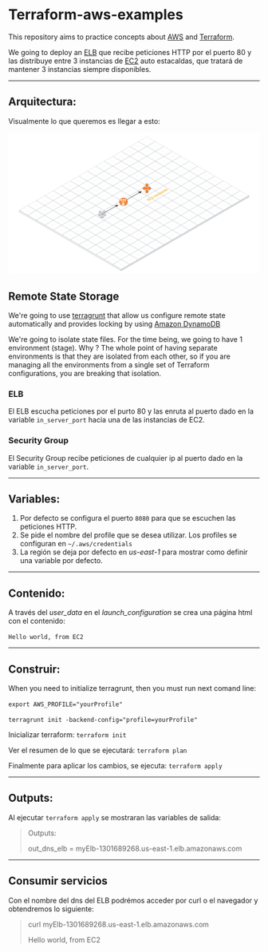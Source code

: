 # Terraform-aws-examples

This repository aims to practice concepts about [AWS](https://aws.amazon.com/) and [Terraform](https://www.terraform.io/).

We going to deploy an [ELB](https://aws.amazon.com/elasticloadbalancing/getting-started/) que recibe peticiones HTTP por el puerto 80 y las distribuye entre 3 instancias de [EC2](https://docs.aws.amazon.com/autoscaling/ec2/userguide/what-is-amazon-ec2-auto-scaling.html) auto estacaldas, que tratará de mantener 3 instancias siempre disponibles.

---

## Arquitectura:

Visualmente lo que queremos es llegar a esto:

![alt tet](https://github.com/fadavidos/terraform-aws-examples/blob/master/example2/images/Topology.png "Topoología")

## Remote State Storage

We're going to use [terragrunt](https://github.com/gruntwork-io/terragrunt) that allow us configure remote state automatically and provides locking by using [Amazon DynamoDB](https://aws.amazon.com/dynamodb/)

We're going to isolate state files. For the time being, we going to have 1 environment (stage). Why ? The whole point of having separate environments is that they are isolated from each other, so if you are managing all the environments from a single set of Terraform configurations, you are breaking that isolation. 

### ELB

El ELB escucha peticiones por el purto 80 y las enruta al puerto dado en la variable `in_server_port` hacia una de las instancias de EC2.

### Security Group

El Security Group recibe peticiones de cualquier ip al puerto dado en la variable `in_server_port`.

---

## Variables:

1. Por defecto se configura el puerto `8080` para que se escuchen las peticiones HTTP.
2. Se pide el nombre del profile que se desea utilizar. Los profiles se configuran en `~/.aws/credentials`
3. La región se deja por defecto en *us-east-1* para mostrar como definir una variable por defecto.

---

## Contenido:

A través del *user_data* en el *launch_configuration* se crea una página html con el contenido:

`Hello world, from EC2`

---

## Construir:

When you need to initialize terragrunt, then you must run next comand line:

`export AWS_PROFILE="yourProfile"`

`terragrunt init -backend-config="profile=yourProfile"`

Inicializar terraform:
`terraform init`

Ver el resumen de lo que se ejecutará:
`terraform plan`

Finalmente para aplicar los cambios, se ejecuta:
`terraform apply`

---

## Outputs:

Al ejecutar `terraform apply` se mostraran las variables de salida:


>Outputs:
>
>out_dns_elb = myElb-1301689268.us-east-1.elb.amazonaws.com

---

## Consumir servicios

Con el nombre del dns del ELB podrémos acceder por curl o el navegador y obtendremos lo siguiente:

> curl myElb-1301689268.us-east-1.elb.amazonaws.com
>
> Hello world, from EC2




